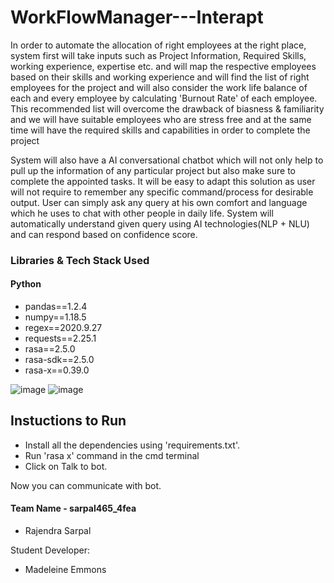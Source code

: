 # WorkFlowManager---Interapt

In order to automate the allocation of right employees at the right place, system first will take inputs such as Project Information, Required Skills, working experience, expertise etc. and will map the respective employees based on their skills and working experience and will find the list of right employees for the project and will also consider the work life balance of each and every employee by calculating 'Burnout Rate' of each employee. This recommended list will overcome the drawback of biasness & familiarity and we will have suitable employees who are stress free and at the same time will have the required skills and capabilities in order to complete the project

System will also have a AI conversational chatbot which will not only help to pull up the information of any particular project but also make sure to complete the appointed tasks. It will be easy to adapt this solution as user will not require to remember any specific command/process for desirable output. User can simply ask any query at his own comfort and language which he uses to chat with other people in daily life. System will automatically understand given query using AI technologies(NLP + NLU) and can respond based on confidence score.

### Libraries & Tech Stack Used

#### Python
* pandas==1.2.4
* numpy==1.18.5
* regex==2020.9.27
* requests==2.25.1
* rasa==2.5.0
* rasa-sdk==2.5.0
* rasa-x==0.39.0

![image](https://user-images.githubusercontent.com/75628700/117559479-5c527e00-b0a3-11eb-990e-b6ec70225df7.png)
![image](https://user-images.githubusercontent.com/75628700/117559483-62e0f580-b0a3-11eb-8b26-2fffa071b6c4.png)



## Instuctions to Run
* Install all the dependencies using 'requirements.txt'.
* Run 'rasa x' command in the cmd terminal
* Click on Talk to bot.

Now you can communicate with bot.

#### Team Name - sarpal465_4fea
* Rajendra Sarpal

Student Developer:
* Madeleine Emmons

